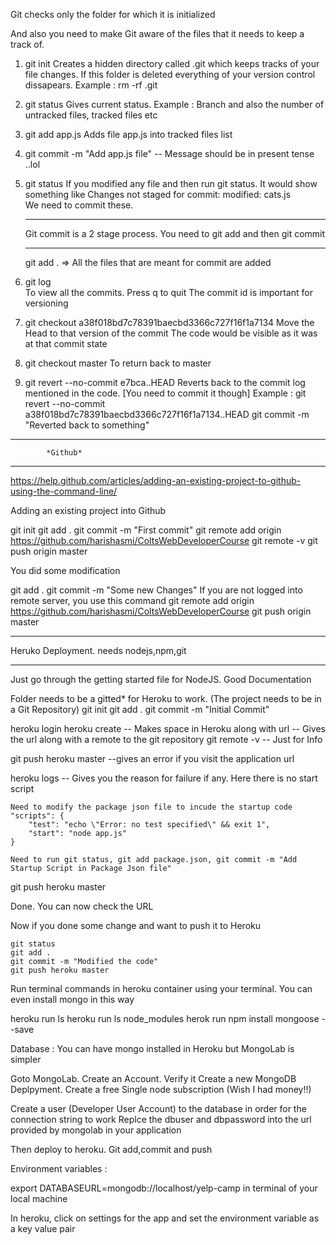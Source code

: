 
Git checks only the folder for which it is initialized

And also you need to make Git aware of the files that it needs to keep a track of.


1. git init
    Creates a hidden directory called .git which keeps tracks of your file changes.
    If this folder is deleted everything of your version control dissapears.
    Example : rm -rf .git
    
2. git status
    Gives current status. Example : Branch and also the number of untracked files, tracked files etc

3. git add app.js
    Adds file app.js into tracked files list
    
4. git commit -m "Add app.js file"        -- Message should be in present tense ..lol

5. git status
    If you modified any file and then run git status.
    It would show something like 
        Changes not staged for commit:
        modified:   cats.js   
    We need to commit these.
    
    ************************************************************************************************
    Git commit is a 2 stage process.    You need to git add and then git commit
    ************************************************************************************************
    
    git add .   => All the files that are meant for commit are added 
    
6. git log  
    To view all the commits.  Press q to quit
    The commit id is important for versioning
    
7. git checkout a38f018bd7c78391baecbd3366c727f16f1a7134
    Move the Head to that version of the commit
    The code would be visible as it was at that commit state
    
8. git checkout master
    To return back to master
    
9. git revert --no-commit e7bca..HEAD
    Reverts back to the commit log mentioned in the code. [You need to commit it though]
    Example : git revert --no-commit a38f018bd7c78391baecbd3366c727f16f1a7134..HEAD
              git commit -m "Reverted back to something"

*******************************
            *Github*
*******************************

https://help.github.com/articles/adding-an-existing-project-to-github-using-the-command-line/

Adding an existing project into Github

git init
git add .
git commit -m "First commit"
git remote add origin https://github.com/harishasmi/ColtsWebDeveloperCourse
git remote -v
git push origin master


You did some modification

git add .
git commit -m "Some new Changes"
    If you are not logged into remote server, you use this command
        git remote add origin https://github.com/harishasmi/ColtsWebDeveloperCourse
git push origin master



****************************************
Heruko Deployment.  needs nodejs,npm,git
****************************************
Just go through the getting started file for NodeJS.  Good Documentation

Folder needs to be a gitted* for Heroku to work. (The project needs to be in a Git Repository)
    git init
    git add .
    git commit -m "Initial Commit"

heroku login
heroku create   -- Makes space in Heroku along with url
                -- Gives the url along with a remote to the git repository
    git remote -v  -- Just for Info
    
git push heroku master
                --gives an error if you visit the application url
                
heroku logs     -- Gives you the reason for failure if any. Here there is no start script

    Need to modify the package json file to incude the startup code
    "scripts": {
        "test": "echo \"Error: no test specified\" && exit 1",
        "start": "node app.js"
    }
    
    Need to run git status, git add package.json, git commit -m "Add Startup Script in Package Json file"
    
git push heroku master

Done. You can now check the URL


Now if you done some change and want to push it to Heroku
    
    git status
    git add .
    git commit -m "Modified the code"
    git push heroku master


Run terminal commands in heroku container using your terminal. You can even install mongo in this way

heroku run ls
heroku run ls node_modules
herok run npm install mongoose --save


Database : 
    You can have mongo installed in Heroku but MongoLab is simpler
    
Goto MongoLab. Create an Account. Verify it
Create a new MongoDB Deplpyment. 
Create a free Single node subscription (Wish I had money!!)

Create a user (Developer User Account) to the database in order for the connection string to work
Replce the dbuser and dbpassword into the url provided by mongolab in your application

Then deploy to heroku. Git add,commit and push


Environment variables :

export DATABASEURL=mongodb://localhost/yelp-camp  in terminal of your local machine

In heroku, click on settings for the app and set the environment variable as a key value pair
